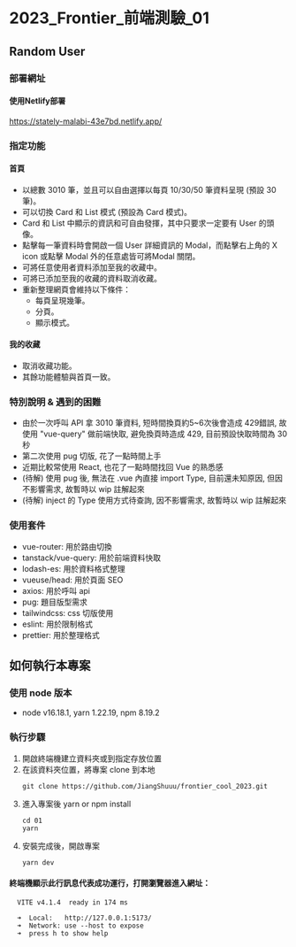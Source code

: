 # 2023_Frontier_前端測驗_01

## Random User
### 部署網址
#### 使用Netlify部署
https://stately-malabi-43e7bd.netlify.app/
### 指定功能
#### 首頁
   - 以總數 3010 筆，並且可以自由選擇以每頁 10/30/50 筆資料呈現 (預設 30 筆)。
   - 可以切換 Card 和 List 模式 (預設為 Card 模式)。
   - Card 和 List 中顯示的資訊和可自由發揮，其中只要求一定要有 User 的頭像。
   - 點擊每一筆資料時會開啟一個 User 詳細資訊的 Modal，而點擊右上角的 X icon 或點擊 Modal 外的任意處皆可將Modal 關閉。
   - 可將任意使用者資料添加至我的收藏中。
   - 可將已添加至我的收藏的資料取消收藏。
   - 重新整理網頁會維持以下條件：
      - 每頁呈現幾筆。
      - 分頁。
      - 顯示模式。
#### 我的收藏
   - 取消收藏功能。
   - 其餘功能體驗與首頁一致。

### 特別說明 & 遇到的困難
   - 由於一次呼叫 API 拿 3010 筆資料, 短時間換頁約5~6次後會造成 429錯誤, 故使用 "vue-query" 做前端快取, 避免換頁時造成 429, 目前預設快取時間為 30 秒
   - 第二次使用 pug 切版, 花了一點時間上手
   - 近期比較常使用 React, 也花了一點時間找回 Vue 的熟悉感
   - (待解) 使用 pug 後, 無法在 .vue 內直接 import Type, 目前還未知原因, 但因不影響需求, 故暫時以 wip 註解起來
   - (待解) inject 的 Type 使用方式待查詢, 因不影響需求, 故暫時以 wip 註解起來
### 使用套件
   - vue-router: 用於路由切換
   - tanstack/vue-query: 用於前端資料快取
   - lodash-es: 用於資料格式整理
   - vueuse/head: 用於頁面 SEO
   - axios: 用於呼叫 api
   - pug: 題目版型需求
   - tailwindcss: css 切版使用
   - eslint: 用於限制格式
   - prettier: 用於整理格式
## 如何執行本專案
### 使用 node 版本 
   - node v16.18.1, yarn 1.22.19, npm 8.19.2
### 執行步驟
1. 開啟終端機建立資料夾或到指定存放位置
2. 在該資料夾位置，將專案 clone 到本地
   ```
   git clone https://github.com/JiangShuuu/frontier_cool_2023.git
   ```
3. 進入專案後 yarn or npm install
   ```
   cd 01
   yarn 
   ```
4. 安裝完成後，開啟專案
   ```
   yarn dev
   ```
#### 終端機顯示此行訊息代表成功運行，打開瀏覽器進入網址：
```
  VITE v4.1.4  ready in 174 ms

  ➜  Local:   http://127.0.0.1:5173/
  ➜  Network: use --host to expose
  ➜  press h to show help
```